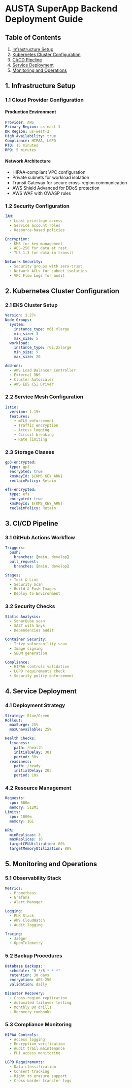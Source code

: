 # AUSTA SuperApp Backend Deployment Guide

## Table of Contents
1. [Infrastructure Setup](#1-infrastructure-setup)
2. [Kubernetes Cluster Configuration](#2-kubernetes-cluster-configuration)
3. [CI/CD Pipeline](#3-cicd-pipeline)
4. [Service Deployment](#4-service-deployment)
5. [Monitoring and Operations](#5-monitoring-and-operations)

## 1. Infrastructure Setup

### 1.1 Cloud Provider Configuration

#### Production Environment
```yaml
Provider: AWS
Primary Region: us-east-1
DR Region: us-west-2
High Availability: true
Compliance: HIPAA, LGPD
RTO: 15 minutes
RPO: 5 minutes
```

#### Network Architecture
- HIPAA-compliant VPC configuration
- Private subnets for workload isolation
- Transit Gateway for secure cross-region communication
- AWS Shield Advanced for DDoS protection
- AWS WAF with OWASP rules

### 1.2 Security Configuration
```yaml
IAM:
  - Least privilege access
  - Service account roles
  - Resource-based policies

Encryption:
  - KMS for key management
  - AES-256 for data at rest
  - TLS 1.3 for data in transit

Network Security:
  - Security groups with zero-trust
  - Network ACLs for subnet isolation
  - VPC Flow Logs for audit
```

## 2. Kubernetes Cluster Configuration

### 2.1 EKS Cluster Setup
```yaml
Version: 1.27+
Node Groups:
  system:
    instance_type: m6i.xlarge
    min_size: 3
    max_size: 5
  workload:
    instance_type: r6i.2xlarge
    min_size: 5
    max_size: 20

Add-ons:
  - AWS Load Balancer Controller
  - External DNS
  - Cluster Autoscaler
  - AWS EBS CSI Driver
```

### 2.2 Service Mesh Configuration
```yaml
Istio:
  version: 1.19+
  features:
    - mTLS enforcement
    - Traffic encryption
    - Access logging
    - Circuit breaking
    - Rate limiting
```

### 2.3 Storage Classes
```yaml
gp3-encrypted:
  type: gp3
  encrypted: true
  kmsKeyId: ${KMS_KEY_ARN}
  reclaimPolicy: Retain

efs-encrypted:
  type: efs
  encrypted: true
  kmsKeyId: ${KMS_KEY_ARN}
  reclaimPolicy: Retain
```

## 3. CI/CD Pipeline

### 3.1 GitHub Actions Workflow
```yaml
Triggers:
  push:
    branches: [main, develop]
  pull_request:
    branches: [main, develop]

Stages:
  - Test & Lint
  - Security Scan
  - Build & Push Images
  - Deploy to Environment
```

### 3.2 Security Checks
```yaml
Static Analysis:
  - SonarQube scan
  - SAST with Snyk
  - Dependencies audit

Container Security:
  - Trivy vulnerability scan
  - Image signing
  - SBOM generation

Compliance:
  - HIPAA controls validation
  - LGPD requirements check
  - Security policy enforcement
```

## 4. Service Deployment

### 4.1 Deployment Strategy
```yaml
Strategy: Blue/Green
Rollout:
  maxSurge: 25%
  maxUnavailable: 25%

Health Checks:
  liveness:
    path: /health
    initialDelay: 30s
    period: 30s
  readiness:
    path: /ready
    initialDelay: 20s
    period: 10s
```

### 4.2 Resource Management
```yaml
Requests:
  cpu: 500m
  memory: 512Mi
Limits:
  cpu: 1000m
  memory: 1Gi

HPA:
  minReplicas: 3
  maxReplicas: 10
  targetCPUUtilization: 80%
  targetMemoryUtilization: 80%
```

## 5. Monitoring and Operations

### 5.1 Observability Stack
```yaml
Metrics:
  - Prometheus
  - Grafana
  - Alert Manager

Logging:
  - ELK Stack
  - AWS CloudWatch
  - Audit logging

Tracing:
  - Jaeger
  - OpenTelemetry
```

### 5.2 Backup Procedures
```yaml
Database Backups:
  schedule: "0 */6 * * *"
  retention: 30 days
  encryption: AES-256
  validation: daily

Disaster Recovery:
  - Cross-region replication
  - Automated failover testing
  - Monthly DR drills
  - Recovery runbooks
```

### 5.3 Compliance Monitoring
```yaml
HIPAA Controls:
  - Access logging
  - Encryption verification
  - Audit trail maintenance
  - PHI access monitoring

LGPD Requirements:
  - Data classification
  - Consent tracking
  - Right to erasure support
  - Cross-border transfer logs
```